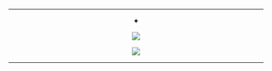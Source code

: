 ***



<p align="center">
✦
</p>

<p align="center">
<img src="https://github.com/user-attachments/assets/0925c1da-5d10-45f3-a4ac-ee56d9b374b2"/> </p>


<p align="center">
<img src="https://github.com/user-attachments/assets/93e63cee-7fa6-40f0-a495-0dbcfe91033d"/>
</p>

***

</p>

</p>
<!--

**mochitails/mochitails** is a ✨ _special_ ✨ repository because its `README.md` (this file) appears on your GitHub profile.


